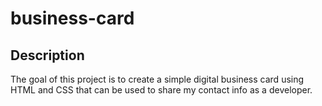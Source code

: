 # business-card

## Description
The goal of this project is to create a simple digital business card using HTML and CSS that can be used to share my contact info as a developer. 


